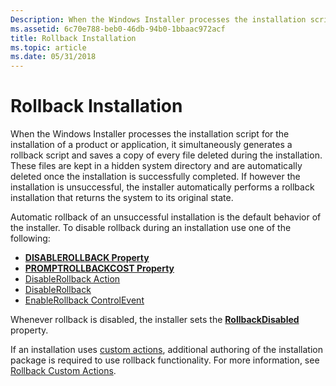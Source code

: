 ```yaml
---
Description: When the Windows Installer processes the installation script for the installation of a product or application, it simultaneously generates a rollback script and saves a copy of every file deleted during the installation.
ms.assetid: 6c70e788-beb0-46db-94b0-1bbaac972acf
title: Rollback Installation
ms.topic: article
ms.date: 05/31/2018
---
```


# Rollback Installation

When the Windows Installer processes the installation script for the installation of a product or application, it simultaneously generates a rollback script and saves a copy of every file deleted during the installation. These files are kept in a hidden system directory and are automatically deleted once the installation is successfully completed. If however the installation is unsuccessful, the installer automatically performs a rollback installation that returns the system to its original state.

Automatic rollback of an unsuccessful installation is the default behavior of the installer. To disable rollback during an installation use one of the following:

-   [**DISABLEROLLBACK Property**](-disablerollback.md)
-   [**PROMPTROLLBACKCOST Property**](promptrollbackcost.md)
-   [DisableRollback Action](disablerollback-action.md)
-   [DisableRollback](disablerollback.md)
-   [EnableRollback ControlEvent](enablerollback-controlevent.md)

Whenever rollback is disabled, the installer sets the [**RollbackDisabled**](rollbackdisabled.md) property.

If an installation uses [custom actions](custom-actions.md), additional authoring of the installation package is required to use rollback functionality. For more information, see [Rollback Custom Actions](rollback-custom-actions.md).

 

 



